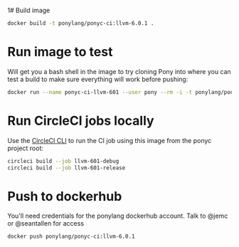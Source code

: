1# Build image

```bash
docker build -t ponylang/ponyc-ci:llvm-6.0.1 .
```

# Run image to test

Will get you a bash shell in the image to try cloning Pony into where you can test a build to make sure everything will work before pushing:

```bash
docker run --name ponyc-ci-llvm-601 --user pony --rm -i -t ponylang/ponyc-ci:llvm-6.0.1 bash
```

# Run CircleCI jobs locally

Use the [CircleCI CLI](https://circleci.com/docs/2.0/local-cli/) to run the CI job using this image
from the ponyc project root:

```bash
circleci build --job llvm-601-debug
circleci build --job llvm-601-release
```

# Push to dockerhub

You'll need credentials for the ponylang dockerhub account. Talk to @jemc or @seantallen for access

```bash
docker push ponylang/ponyc-ci:llvm-6.0.1
```
